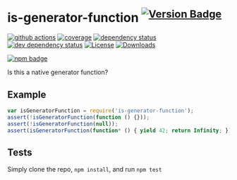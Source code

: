 # is-generator-function <sup>[![Version Badge][2]][1]</sup>

[![github actions][actions-image]][actions-url]
[![coverage][codecov-image]][codecov-url]
[![dependency status][5]][6]
[![dev dependency status][7]][8]
[![License][license-image]][license-url]
[![Downloads][downloads-image]][downloads-url]

[![npm badge][11]][1]

Is this a native generator function?

## Example

```js
var isGeneratorFunction = require('is-generator-function');
assert(!isGeneratorFunction(function () {}));
assert(!isGeneratorFunction(null));
assert(isGeneratorFunction(function* () { yield 42; return Infinity; }));
```

## Tests

Simply clone the repo, `npm install`, and run `npm test`

[1]: https://npmjs.org/package/is-generator-function

[2]: https://versionbadg.es/inspect-js/is-generator-function.svg

[5]: https://david-dm.org/inspect-js/is-generator-function.svg

[6]: https://david-dm.org/inspect-js/is-generator-function

[7]: https://david-dm.org/inspect-js/is-generator-function/dev-status.svg

[8]: https://david-dm.org/inspect-js/is-generator-function#info=devDependencies

[11]: https://nodei.co/npm/is-generator-function.png?downloads=true&stars=true

[license-image]: https://img.shields.io/npm/l/is-generator-function.svg

[license-url]: LICENSE

[downloads-image]: https://img.shields.io/npm/dm/is-generator-function.svg

[downloads-url]: https://npm-stat.com/charts.html?package=is-generator-function

[codecov-image]: https://codecov.io/gh/inspect-js/is-generator-function/branch/main/graphs/badge.svg

[codecov-url]: https://app.codecov.io/gh/inspect-js/is-generator-function/

[actions-image]: https://img.shields.io/endpoint?url=https://github-actions-badge-u3jn4tfpocch.runkit.sh/inspect-js/is-generator-function

[actions-url]: https://github.com/inspect-js/is-generator-function/actions
